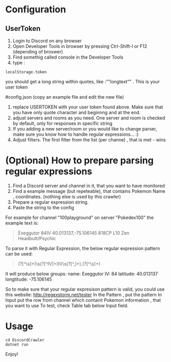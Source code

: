 # Configuration

## UserToken

1. Login to Discord on any browser
2. Open Developer Tools in browser by pressing Ctrl-Shift-I or F12 (depending of broswer)
3. Find somethig called console in the Developer Tools
4. type : 
```
localStorage.token
```
you should get a long string within quotes, like :""longtext"" . 
This is your user token

#config.json (copy an example file and edit the new file)

1. replace USERTOKEN with your user token found above. Make sure that you have only quote character and beginnng and at the end. 
2. adjust servers and rooms as you need. One server and room is checked by default, only for responses in specific string
3. If you adding a new server/room or you would like to change parser, make sure you know how to handle regular expressions... :) 
4. Adjust filters. The first filter from the list (per channe) , that is met  - wins

# (Optional) How to prepare parsing regular expressions

1. Find a Discord server and channel in it, that you want to have monitored
2. Find a example message (but repeteable), that contains Pokemon Name , coordinates. (nothing else is used by this crawler)
3. Prepare a regular expression string. 
4. Paste the string to the config

For example for channel "100playground" on server "Pokedex100" the example text is:
>Exeggutor 84IV 40.013137,-75.106145 818CP L10 Zen Headbutt/Psychic

To parse it with Regular Expression, the below regular expression pattern can be used:
>(?<name>[^\\s]+)\\s(?<IV>[^IV]+)IV\\s(?<latitude>[^,]+),(?<longtitude>[^\\s]+) 

It will produce below groups:
name: Exeggutor
IV: 84
latitude: 40.013137
longtitude: -75.106145

So to make sure that your regular expresison pattern is valid, you could use this website: http://regexstorm.net/tester 
In the Pattern , put the pattern
In Input put the row from channel which containt Pokemon information , that you want to use
To test, check Table tab below Input field. 


# Usage
````
cd DiscordCrawler
dotnet run
````
Enjoy!
